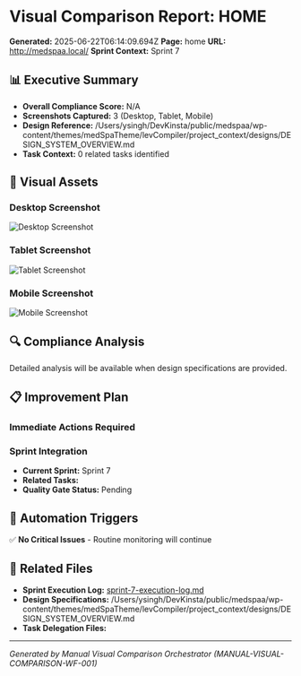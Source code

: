 # Visual Comparison Report: HOME

**Generated:** 2025-06-22T06:14:09.694Z
**Page:** home
**URL:** http://medspaa.local/
**Sprint Context:** Sprint 7

## 📊 Executive Summary

- **Overall Compliance Score:** N/A
- **Screenshots Captured:** 3 (Desktop, Tablet, Mobile)
- **Design Reference:** /Users/ysingh/DevKinsta/public/medspaa/wp-content/themes/medSpaTheme/levCompiler/project_context/designs/DESIGN_SYSTEM_OVERVIEW.md
- **Task Context:** 0 related tasks identified

## 📸 Visual Assets

### Desktop Screenshot
![Desktop Screenshot](../../../tools/temp/screenshots/temp_screenshot_*_desktop_*.png)

### Tablet Screenshot
![Tablet Screenshot](../../../tools/temp/screenshots/temp_screenshot_*_tablet_*.png)

### Mobile Screenshot
![Mobile Screenshot](../../../tools/temp/screenshots/temp_screenshot_*_mobile_*.png)

## 🔍 Compliance Analysis

Detailed analysis will be available when design specifications are provided.

## 📋 Improvement Plan

### Immediate Actions Required


### Sprint Integration
- **Current Sprint:** Sprint 7
- **Related Tasks:** 
- **Quality Gate Status:** Pending

## 🔄 Automation Triggers

✅ **No Critical Issues** - Routine monitoring will continue

## 📂 Related Files

- **Sprint Execution Log:** [sprint-7-execution-log.md](./sprint-7-execution-log.md)
- **Design Specifications:** /Users/ysingh/DevKinsta/public/medspaa/wp-content/themes/medSpaTheme/levCompiler/project_context/designs/DESIGN_SYSTEM_OVERVIEW.md
- **Task Delegation Files:** 

---

*Generated by Manual Visual Comparison Orchestrator (MANUAL-VISUAL-COMPARISON-WF-001)*
